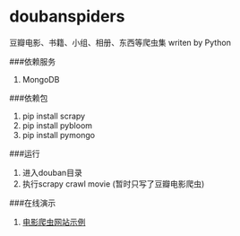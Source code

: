 doubanspiders
=============

豆瓣电影、书籍、小组、相册、东西等爬虫集 writen by Python

###依赖服务
1. MongoDB

###依赖包
1. pip install scrapy
2. pip install pybloom
3. pip install pymongo

###运行
1. 进入douban目录
2. 执行scrapy crawl movie (暂时只写了豆瓣电影爬虫)

###在线演示
1. [电影爬虫网站示例](http://kandou.phpor.me)
